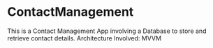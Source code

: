 # ContactManagement
This is a Contact Management App involving a Database to store and retrieve contact details. 
Architecture Involved: MVVM

